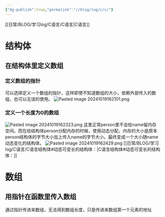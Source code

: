 ```yaml
---
{"dg-publish":true,"permalink":"//blog/log/c/c/"}
---
```


[[日常/BLOG/学习log/C语言/C语言\|C语言]]
# 结构体
## 在结构体里定义数组
### 定义数组的指针
可以选择定义一个数组的指针，这样即使不知道数组的大小，依赖外部传入的数组，也可以无误的使用。
![Pasted image 20241019162101.png](/img/user/Pasted%20image%2020241019162101.png)

### 定义一个长度为0的数组
![Pasted image 20241019162323.png](/img/user/Pasted%20image%2020241019162323.png)
这里正常person里不会给name留内存空间。而在给结构体person分配内存的时候，使用动态分配，内存的大小是原本person结构体的字节大小加上传入name的字节大小。最终变成一个大小随name动态变化的结构体。
![Pasted image 20241019162429.png](/img/user/Pasted%20image%2020241019162429.png)
[[日常/BLOG/学习log/C语言/C语言结构体#动态可变长的结构体：\|C语言结构体#动态可变长的结构体：]]


# 数组
## 用指针在函数里传入数组
通过指针传进来数组，无法得到数组长度，只是传进来数组第一个元素的地址


